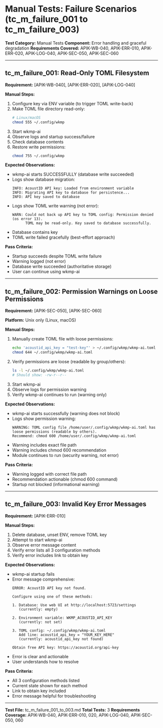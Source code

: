 # Manual Tests: Failure Scenarios (tc_m_failure_001 to tc_m_failure_003)

**Test Category:** Manual Tests
**Component:** Error handling and graceful degradation
**Requirements Covered:** APIK-WB-040, APIK-ERR-010, APIK-ERR-020, APIK-LOG-040, APIK-SEC-050, APIK-SEC-060

---

## tc_m_failure_001: Read-Only TOML Filesystem

**Requirement:** [APIK-WB-040], [APIK-ERR-020], [APIK-LOG-040]

**Manual Steps:**
1. Configure key via ENV variable (to trigger TOML write-back)
2. Make TOML file directory read-only:
   ```bash
   # Linux/macOS
   chmod 555 ~/.config/wkmp
   ```
3. Start wkmp-ai
4. Observe logs and startup success/failure
5. Check database contents
6. Restore write permissions:
   ```bash
   chmod 755 ~/.config/wkmp
   ```

**Expected Observations:**
- wkmp-ai starts SUCCESSFULLY (database write succeeded)
- Logs show database migration:
  ```
  INFO: AcoustID API key: Loaded from environment variable
  INFO: Migrating API key to database for persistence...
  INFO: API key saved to database
  ```
- Logs show TOML write warning (not error):
  ```
  WARN: Could not back up API key to TOML config: Permission denied (os error 13).
        TOML may be read-only. Key saved to database successfully.
  ```
- Database contains key
- TOML write failed gracefully (best-effort approach)

**Pass Criteria:**
- Startup succeeds despite TOML write failure
- Warning logged (not error)
- Database write succeeded (authoritative storage)
- User can continue using wkmp-ai

---

## tc_m_failure_002: Permission Warnings on Loose Permissions

**Requirement:** [APIK-SEC-050], [APIK-SEC-060]

**Platform:** Unix only (Linux, macOS)

**Manual Steps:**
1. Manually create TOML file with loose permissions:
   ```bash
   echo 'acoustid_api_key = "test-key"' > ~/.config/wkmp/wkmp-ai.toml
   chmod 644 ~/.config/wkmp/wkmp-ai.toml
   ```
2. Verify permissions are loose (readable by group/others):
   ```bash
   ls -l ~/.config/wkmp/wkmp-ai.toml
   # Should show: -rw-r--r--
   ```
3. Start wkmp-ai
4. Observe logs for permission warning
5. Verify wkmp-ai continues to run (warning only)

**Expected Observations:**
- wkmp-ai starts successfully (warning does not block)
- Logs show permission warning:
  ```
  WARNING: TOML config file /home/user/.config/wkmp/wkmp-ai.toml has loose permissions (readable by others).
  Recommend: chmod 600 /home/user/.config/wkmp/wkmp-ai.toml
  ```
- Warning includes exact file path
- Warning includes chmod 600 recommendation
- Module continues to run (security warning, not error)

**Pass Criteria:**
- Warning logged with correct file path
- Recommendation actionable (chmod 600 command)
- Startup not blocked (informational warning)

---

## tc_m_failure_003: Invalid Key Error Messages

**Requirement:** [APIK-ERR-010]

**Manual Steps:**
1. Delete database, unset ENV, remove TOML key
2. Attempt to start wkmp-ai
3. Observe error message content
4. Verify error lists all 3 configuration methods
5. Verify error includes link to obtain key

**Expected Observations:**
- wkmp-ai startup fails
- Error message comprehensive:
  ```
  ERROR: AcoustID API key not found.

  Configure using one of these methods:

  1. Database: Use web UI at http://localhost:5723/settings
     (currently: empty)

  2. Environment variable: WKMP_ACOUSTID_API_KEY
     (currently: not set)

  3. TOML config: ~/.config/wkmp/wkmp-ai.toml
     Add line: acoustid_api_key = "YOUR_KEY_HERE"
     (currently: acoustid_api_key not found)

  Obtain free API key: https://acoustid.org/api-key
  ```
- Error is clear and actionable
- User understands how to resolve

**Pass Criteria:**
- All 3 configuration methods listed
- Current state shown for each method
- Link to obtain key included
- Error message helpful for troubleshooting

---

**Test File:** tc_m_failure_001_to_003.md
**Total Tests:** 3
**Requirements Coverage:** APIK-WB-040, APIK-ERR-010, 020, APIK-LOG-040, APIK-SEC-050, 060
